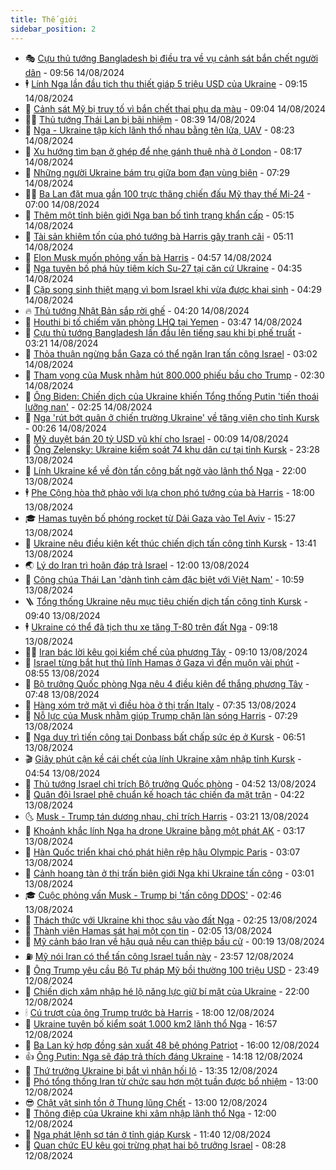 ```yaml
---
title: Thế giới
sidebar_position: 2
---
```


<!-- vnexpress-the-gioi:START -->
- 🎭 [Cựu thủ tướng Bangladesh bị điều tra về vụ cảnh sát bắn chết người dân](https://vnexpress.net/cuu-thu-tuong-bangladesh-bi-dieu-tra-ve-vu-canh-sat-ban-chet-nguoi-dan-4781437.html) - 09:56 14/08/2024
- 🕴 [Lính Nga lần đầu tịch thu thiết giáp 5 triệu USD của Ukraine](https://vnexpress.net/linh-nga-lan-dau-tich-thu-thiet-giap-5-trieu-usd-cua-ukraine-4781356.html) - 09:15 14/08/2024
- 🤭 [Cảnh sát Mỹ bị truy tố vì bắn chết thai phụ da màu](https://vnexpress.net/canh-sat-my-bi-truy-to-vi-ban-chet-thai-phu-da-mau-4781420.html) - 09:04 14/08/2024
- 🧑‍💻 [Thủ tướng Thái Lan bị bãi nhiệm](https://vnexpress.net/thu-tuong-thai-lan-bi-bai-nhiem-4781457.html) - 08:39 14/08/2024
- 🦏 [Nga - Ukraine tập kích lãnh thổ nhau bằng tên lửa, UAV](https://vnexpress.net/nga-ukraine-tap-kich-lanh-tho-nhau-bang-ten-lua-uav-4781405.html) - 08:23 14/08/2024
- 🦒 [Xu hướng tìm bạn ở ghép để nhẹ gánh thuê nhà ở London](https://vnexpress.net/xu-huong-tim-ban-o-ghep-de-nhe-ganh-thue-nha-o-london-4781290.html) - 08:17 14/08/2024
- 🌈 [Những người Ukraine bám trụ giữa bom đạn vùng biên](https://vnexpress.net/nhung-nguoi-ukraine-bam-tru-giua-bom-dan-vung-bien-4781070.html) - 07:29 14/08/2024
- 🧑‍🏫 [Ba Lan đặt mua gần 100 trực thăng chiến đấu Mỹ thay thế Mi-24](https://vnexpress.net/ba-lan-dat-mua-gan-100-truc-thang-chien-dau-my-thay-the-mi-24-4781333.html) - 07:00 14/08/2024
- 🐲 [Thêm một tỉnh biên giới Nga ban bố tình trạng khẩn cấp](https://vnexpress.net/them-mot-tinh-bien-gioi-nga-ban-bo-tinh-trang-khan-cap-4781367.html) - 05:15 14/08/2024
- 🦒 [Tài sản khiêm tốn của phó tướng bà Harris gây tranh cãi](https://vnexpress.net/tai-san-khiem-ton-cua-pho-tuong-ba-harris-gay-tranh-cai-4780966.html) - 05:11 14/08/2024
- 🐻 [Elon Musk muốn phỏng vấn bà Harris](https://vnexpress.net/elon-musk-muon-phong-van-ba-harris-4781329.html) - 04:57 14/08/2024
- 🚀 [Nga tuyên bố phá hủy tiêm kích Su-27 tại căn cứ Ukraine](https://vnexpress.net/nga-tuyen-bo-pha-huy-tiem-kich-su-27-tai-can-cu-ukraine-4781224.html) - 04:35 14/08/2024
- 🥰 [Cặp song sinh thiệt mạng vì bom Israel khi vừa được khai sinh](https://vnexpress.net/cap-song-sinh-thiet-mang-vi-bom-israel-khi-vua-duoc-khai-sinh-4781210.html) - 04:29 14/08/2024
- 🔥 [Thủ tướng Nhật Bản sắp rời ghế](https://vnexpress.net/thu-tuong-nhat-ban-sap-roi-ghe-4781272.html) - 04:20 14/08/2024
- 🥳 [Houthi bị tố chiếm văn phòng LHQ tại Yemen](https://vnexpress.net/houthi-bi-to-chiem-van-phong-lhq-tai-yemen-4781256.html) - 03:47 14/08/2024
- 💼 [Cựu thủ tướng Bangladesh lần đầu lên tiếng sau khi bị phế truất](https://vnexpress.net/cuu-thu-tuong-bangladesh-lan-dau-len-tieng-sau-khi-bi-phe-truat-4781211.html) - 03:21 14/08/2024
- 🤡 [Thỏa thuận ngừng bắn Gaza có thể ngăn Iran tấn công Israel](https://vnexpress.net/thoa-thuan-ngung-ban-gaza-co-the-ngan-iran-tan-cong-israel-4781194.html) - 03:02 14/08/2024
- 🌁 [Tham vọng của Musk nhằm hút 800.000 phiếu bầu cho Trump](https://vnexpress.net/tham-vong-cua-musk-nham-hut-800-000-phieu-bau-cho-trump-4780755.html) - 02:30 14/08/2024
- 🤩 [Ông Biden: Chiến dịch của Ukraine khiến Tổng thống Putin &#39;tiến thoái lưỡng nan&#39;](https://vnexpress.net/ong-biden-chien-dich-cua-ukraine-khien-tong-thong-putin-tien-thoai-luong-nan-4781218.html) - 02:25 14/08/2024
- 🎉 [Nga &#39;rút bớt quân ở chiến trường Ukraine&#39; về tăng viện cho tỉnh Kursk](https://vnexpress.net/nga-rut-bot-quan-o-chien-truong-ukraine-ve-tang-vien-cho-tinh-kursk-4781167.html) - 00:26 14/08/2024
- 🎉 [Mỹ duyệt bán 20 tỷ USD vũ khí cho Israel](https://vnexpress.net/my-duyet-ban-20-ty-usd-vu-khi-cho-israel-4781181.html) - 00:09 14/08/2024
- 🌁 [Ông Zelensky: Ukraine kiểm soát 74 khu dân cư tại tỉnh Kursk](https://vnexpress.net/ong-zelensky-ukraine-kiem-soat-74-khu-dan-cu-tai-tinh-kursk-4781175.html) - 23:28 13/08/2024
- 🌊 [Lính Ukraine kể về đòn tấn công bất ngờ vào lãnh thổ Nga](https://vnexpress.net/linh-ukraine-ke-ve-don-tan-cong-bat-ngo-vao-lanh-tho-nga-4780766.html) - 22:00 13/08/2024
- 🕴 [Phe Cộng hòa thở phào với lựa chọn phó tướng của bà Harris](https://vnexpress.net/phe-cong-hoa-tho-phao-voi-lua-chon-pho-tuong-cua-ba-harris-4778799.html) - 18:00 13/08/2024
- 🎓 [Hamas tuyên bố phóng rocket từ Dải Gaza vào Tel Aviv](https://vnexpress.net/hamas-tuyen-bo-phong-rocket-tu-dai-gaza-vao-tel-aviv-4781161.html) - 15:27 13/08/2024
- 🦩 [Ukraine nêu điều kiện kết thúc chiến dịch tấn công tỉnh Kursk](https://vnexpress.net/ukraine-neu-dieu-kien-ket-thuc-chien-dich-tan-cong-tinh-kursk-4781149.html) - 13:41 13/08/2024
- 🌏 [Lý do Iran trì hoãn đáp trả Israel](https://vnexpress.net/ly-do-iran-tri-hoan-dap-tra-israel-4780771.html) - 12:00 13/08/2024
- 🌋 [Công chúa Thái Lan &#39;dành tình cảm đặc biệt với Việt Nam&#39;](https://vnexpress.net/cong-chua-thai-lan-danh-tinh-cam-dac-biet-voi-viet-nam-4781120.html) - 10:59 13/08/2024
- 🪜 [Tổng thống Ukraine nêu mục tiêu chiến dịch tấn công tỉnh Kursk](https://vnexpress.net/tong-thong-ukraine-neu-muc-tieu-chien-dich-tan-cong-tinh-kursk-4781014.html) - 09:40 13/08/2024
- 🕴 [Ukraine có thể đã tịch thu xe tăng T-80 trên đất Nga](https://vnexpress.net/ukraine-co-the-da-tich-thu-xe-tang-t-80-tren-dat-nga-4780789.html) - 09:18 13/08/2024
- 🧑‍🏫 [Iran bác lời kêu gọi kiềm chế của phương Tây](https://vnexpress.net/iran-bac-loi-keu-goi-kiem-che-cua-phuong-tay-4781031.html) - 09:10 13/08/2024
- 🌮 [Israel từng bắt hụt thủ lĩnh Hamas ở Gaza vì đến muộn vài phút](https://vnexpress.net/israel-tung-bat-hut-thu-linh-hamas-o-gaza-vi-den-muon-vai-phut-4781036.html) - 08:55 13/08/2024
- 🚦 [Bộ trưởng Quốc phòng Nga nêu 4 điều kiện để thắng phương Tây](https://vnexpress.net/bo-truong-quoc-phong-nga-neu-4-dieu-kien-de-thang-phuong-tay-4780928.html) - 07:48 13/08/2024
- 💫 [Hàng xóm trở mặt vì điều hòa ở thị trấn Italy](https://vnexpress.net/hang-xom-tro-mat-vi-dieu-hoa-o-thi-tran-italy-4780849.html) - 07:35 13/08/2024
- 🤡 [Nỗ lực của Musk nhằm giúp Trump chặn làn sóng Harris](https://vnexpress.net/no-luc-cua-musk-nham-giup-trump-chan-lan-song-harris-4780921.html) - 07:29 13/08/2024
- 🦣 [Nga duy trì tiến công tại Donbass bất chấp sức ép ở Kursk](https://vnexpress.net/nga-duy-tri-tien-cong-tai-donbass-bat-chap-suc-ep-o-kursk-4780764.html) - 06:51 13/08/2024
- 🎬 [Giây phút cận kề cái chết của lính Ukraine xâm nhập tỉnh Kursk](https://vnexpress.net/giay-phut-can-ke-cai-chet-cua-linh-ukraine-xam-nhap-tinh-kursk-4780343.html) - 04:54 13/08/2024
- 🎉 [Thủ tướng Israel chỉ trích Bộ trưởng Quốc phòng](https://vnexpress.net/thu-tuong-israel-chi-trich-bo-truong-quoc-phong-4780810.html) - 04:52 13/08/2024
- 🎡 [Quân đội Israel phê chuẩn kế hoạch tác chiến đa mặt trận](https://vnexpress.net/quan-doi-israel-phe-chuan-ke-hoach-tac-chien-da-mat-tran-4780812.html) - 04:22 13/08/2024
- 🌜 [Musk - Trump tán dương nhau, chỉ trích Harris](https://vnexpress.net/musk-trump-tan-duong-nhau-chi-trich-harris-4780851.html) - 03:21 13/08/2024
- 🎡 [Khoảnh khắc lính Nga hạ drone Ukraine bằng một phát AK](https://vnexpress.net/khoanh-khac-linh-nga-ha-drone-ukraine-bang-mot-phat-ak-4780794.html) - 03:17 13/08/2024
- 🤗 [Hàn Quốc triển khai chó phát hiện rệp hậu Olympic Paris](https://vnexpress.net/han-quoc-trien-khai-cho-phat-hien-rep-hau-olympic-paris-4780798.html) - 03:07 13/08/2024
- 🦩 [Cảnh hoang tàn ở thị trấn biên giới Nga khi Ukraine tấn công](https://vnexpress.net/canh-hoang-tan-o-thi-tran-bien-gioi-nga-khi-ukraine-tan-cong-4780782.html) - 03:01 13/08/2024
- 🎓 [Cuộc phỏng vấn Musk - Trump bị &#39;tấn công DDOS&#39;](https://vnexpress.net/cuoc-phong-van-musk-trump-bi-tan-cong-ddos-4780784.html) - 02:46 13/08/2024
- 🌁 [Thách thức với Ukraine khi thọc sâu vào đất Nga](https://vnexpress.net/thach-thuc-voi-ukraine-khi-thoc-sau-vao-dat-nga-4780606.html) - 02:25 13/08/2024
- 🤩 [Thành viên Hamas sát hại một con tin](https://vnexpress.net/thanh-vien-hamas-sat-hai-mot-con-tin-4780785.html) - 02:05 13/08/2024
- 👹 [Mỹ cảnh báo Iran về hậu quả nếu can thiệp bầu cử](https://vnexpress.net/my-canh-bao-iran-ve-hau-qua-neu-can-thiep-bau-cu-4780749.html) - 00:19 13/08/2024
- ⛽️ [Mỹ nói Iran có thể tấn công Israel tuần này](https://vnexpress.net/my-noi-iran-co-the-tan-cong-israel-tuan-nay-4780746.html) - 23:57 12/08/2024
- 🚀 [Ông Trump yêu cầu Bộ Tư pháp Mỹ bồi thường 100 triệu USD](https://vnexpress.net/ong-trump-yeu-cau-bo-tu-phap-my-boi-thuong-100-trieu-usd-4780727.html) - 23:49 12/08/2024
- 🎡 [Chiến dịch xâm nhập hé lộ năng lực giữ bí mật của Ukraine](https://vnexpress.net/chien-dich-xam-nhap-he-lo-nang-luc-giu-bi-mat-cua-ukraine-4780559.html) - 22:00 12/08/2024
- 🕯 [Cú trượt của ông Trump trước bà Harris](https://vnexpress.net/cu-truot-cua-ong-trump-truoc-ba-harris-4780367.html) - 18:00 12/08/2024
- 🐻 [Ukraine tuyên bố kiểm soát 1.000 km2 lãnh thổ Nga](https://vnexpress.net/ukraine-tuyen-bo-kiem-soat-1-000-km2-lanh-tho-nga-4780737.html) - 16:57 12/08/2024
- 🚦 [Ba Lan ký hợp đồng sản xuất 48 bệ phóng Patriot](https://vnexpress.net/ba-lan-ky-hop-dong-san-xuat-48-be-phong-patriot-4780729.html) - 16:00 12/08/2024
- 👍 [Ông Putin: Nga sẽ đáp trả thích đáng Ukraine](https://vnexpress.net/ong-putin-nga-se-dap-tra-thich-dang-ukraine-4780725.html) - 14:18 12/08/2024
- 🚀 [Thứ trưởng Ukraine bị bắt vì nhận hối lộ](https://vnexpress.net/thu-truong-ukraine-bi-bat-vi-nhan-hoi-lo-4780721.html) - 13:35 12/08/2024
- 🌮 [Phó tổng thống Iran từ chức sau hơn một tuần được bổ nhiệm](https://vnexpress.net/pho-tong-thong-iran-tu-chuc-sau-hon-mot-tuan-duoc-bo-nhiem-4780722.html) - 13:00 12/08/2024
- 😎 [Chật vật sinh tồn ở Thung lũng Chết](https://vnexpress.net/chat-vat-sinh-ton-o-thung-lung-chet-4780596.html) - 13:00 12/08/2024
- 🐲 [Thông điệp của Ukraine khi xâm nhập lãnh thổ Nga](https://vnexpress.net/thong-diep-cua-ukraine-khi-xam-nhap-lanh-tho-nga-4780633.html) - 12:00 12/08/2024
- 💫 [Nga phát lệnh sơ tán ở tỉnh giáp Kursk](https://vnexpress.net/nga-phat-lenh-so-tan-o-tinh-giap-kursk-4780713.html) - 11:40 12/08/2024
- 👀 [Quan chức EU kêu gọi trừng phạt hai bộ trưởng Israel](https://vnexpress.net/quan-chuc-eu-keu-goi-trung-phat-hai-bo-truong-israel-4780600.html) - 08:28 12/08/2024<!-- vnexpress-the-gioi:END -->